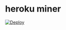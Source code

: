 # heroku miner  
[![Deploy](https://www.herokucdn.com/deploy/button.png)](https://heroku.com/deploy)